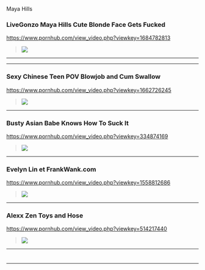 Maya Hills
### LiveGonzo Maya Hills Cute Blonde Face Gets Fucked
https://www.pornhub.com/view_video.php?viewkey=1684782813
>![](https://ci.phncdn.com/videos/201305/24/12530131/original/(m=ecuKGgaaaa)(mh=cqtxlQrYxNl6iMdW)6.jpg)
---
---
### Sexy Chinese Teen POV Blowjob and Cum Swallow
https://www.pornhub.com/view_video.php?viewkey=1662726245
>![](https://ci.phncdn.com/videos/201306/28/14081121/original/(m=ecuKGgaaaa)(mh=uvY3rFHx49_3XtHw)10.jpg)
---
### Busty Asian Babe Knows How To Suck It
https://www.pornhub.com/view_video.php?viewkey=334874169
>![](https://ci.phncdn.com/videos/200904/06/235363/original/(m=ecuKGgaaaa)(mh=Y5jevutz29w9dIdL)12.jpg)
---
### Evelyn Lin et FrankWank.com
https://www.pornhub.com/view_video.php?viewkey=1558812686
>![](https://di.phncdn.com/videos/201210/27/6730111/original/(m=ecuKGgaaaa)(mh=-ORuRXngPuW3JYkJ)3.jpg)
---
### Alexx Zen Toys and Hose
https://www.pornhub.com/view_video.php?viewkey=514217440
>![](https://ci.phncdn.com/videos/201503/21/46452421/original/(m=ecuKGgaaaa)(mh=qqs35Y3a6j9KkOlp)2.jpg)
---
### 

>![]()
---
